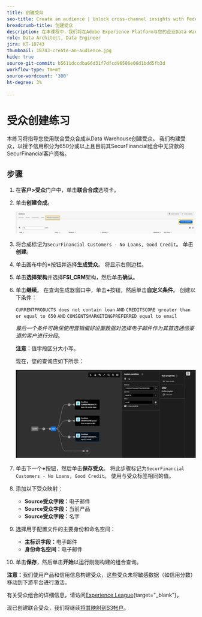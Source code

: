 ```yaml
---
title: 创建受众
seo-title: Create an audience | Unlock cross-channel insights with Federated Audience Composition
breadcrumb-title: 创建受众
description: 在本课程中，我们将在Adobe Experience Platform与您的企业Data Warehouse之间配置连接以启用联合受众合成。
role: Data Architect, Data Engineer
jira: KT-18743
thumbnail: 18743-create-an-audience.jpg
hide: true
source-git-commit: b5611dccdba66d31f7dfcd96506e06d1bdd5fb3d
workflow-type: tm+mt
source-wordcount: '300'
ht-degree: 3%

---
```



# 受众创建练习

本练习将指导您使用联合受众合成从Data Warehouse创建受众。 我们构建受众，以授予信用积分为650分或以上且目前其SecurFinancial组合中无贷款的SecurFinancial客户资格。

## 步骤

1. 在&#x200B;**客户>受众**&#x200B;门户中，单击&#x200B;**联合合成**&#x200B;选项卡。
2. 单击&#x200B;**创建合成**。

   ![创建合成](assets/create-composition.png)

3. 将合成标记为`SecurFinancial Customers - No Loans, Good Credit`。 单击&#x200B;**创建**。

4. 单击画布中的&#x200B;**+**&#x200B;按钮并选择&#x200B;**生成受众**。 将显示右侧边栏。

5. 单击&#x200B;**选择架构**&#x200B;并选择&#x200B;**FSI_CRM**&#x200B;架构，然后单击&#x200B;**确认**。

6. 单击&#x200B;**继续**。 在查询生成器窗口中，单击&#x200B;**+**&#x200B;按钮，然后单击&#x200B;**自定义条件**。 创建以下条件：

   `CURRENTPRODUCTS does not contain loan`
   `AND`
   `CREDITSCORE greater than or equal to 650`
   `AND`
   `CONSENTSMARKETINGPREFERRED equal to email`

   *最后一个条件可确保使用营销偏好设置数据对选择电子邮件作为其首选通信渠道的客户进行分段*。

   **注意：**&#x200B;值字段区分大小写。

   现在，您的查询应如下所示：

   ![查询生成器](assets/query-builder.png)

7. 单击下一个&#x200B;**+**&#x200B;按钮，然后单击&#x200B;**保存受众**。 将此步骤标记为`SecurFinancial Customers - No Loans, Good Credit`。 使用与受众标签相同的值。

8. 添加以下受众映射：

   - **Source受众字段：**&#x200B;电子邮件
   - **Source受众字段：**&#x200B;当前产品
   - **Source受众字段：**&#x200B;名字

9. 选择用于配置文件的主要身份和命名空间：

   - **主标识字段：**&#x200B;电子邮件
   - **身份命名空间：**&#x200B;电子邮件

10. 单击&#x200B;**保存**，然后单击&#x200B;**开始**&#x200B;以运行刚刚构建的组合查询。

**注意：**&#x200B;我们使用产品和信用信息构建受众，这些受众未将敏感数据（如信用分数）移动到下游平台进行激活。

有关受众组合的详细信息，请访问[Experience League](https://experienceleague.adobe.com/zh-hans/docs/federated-audience-composition/using/compositions/create-composition/create-composition){target="_blank"}。

现已创建联合受众，我们将继续[将其映射到S3帐户](map-federated-audience-to-s3.md)。

